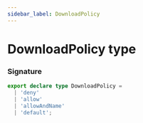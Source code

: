 ```yaml
---
sidebar_label: DownloadPolicy
---
```


# DownloadPolicy type

### Signature

```typescript
export declare type DownloadPolicy =
  | 'deny'
  | 'allow'
  | 'allowAndName'
  | 'default';
```
